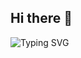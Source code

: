 ## Hi there 👋
<img src="https://readme-typing-svg.herokuapp.com?font=Roboto&color=%23008080&size=22&lines=Welcome+to+my+GitHub+Profile!;Mobile+Apps+Developer+🚀" alt="Typing SVG">
<!--
**MaximOkolokulak/MaximOkolokulak** is a ✨ _special_ ✨ repository because its `README.md` (this file) appears on your GitHub profile.

Here are some ideas to get you started:

- 🔭 I’m currently working on ...
- 🌱 I’m currently learning ...
- 👯 I’m looking to collaborate on ...
- 🤔 I’m looking for help with ...
- 💬 Ask me about ...
- 📫 How to reach me: ...
- 😄 Pronouns: ...
- ⚡ Fun fact: ...
-->
